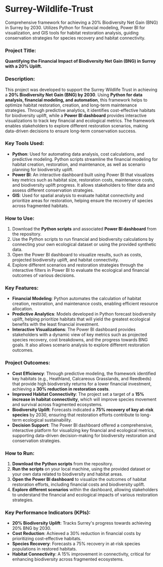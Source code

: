 # Surrey-Wildlife-Trust
Comprehensive framework for achieving a 20% Biodiversity Net Gain (BNG) in Surrey by 2030. Utilizes Python for financial modeling, Power BI for visualization, and GIS tools for habitat restoration analysis, guiding conservation strategies for species recovery and habitat connectivity.

### Project Title:
**Quantifying the Financial Impact of Biodiversity Net Gain (BNG) in Surrey with a 20% Uplift.**

### Description:
This project was developed to support the Surrey Wildlife Trust in achieving a **20% Biodiversity Net Gain (BNG) by 2030**. Using **Python for data analysis, financial modeling, and automation**, this framework helps to optimize habitat restoration, creation, and long-term maintenance strategies. Through predictive analytics, it identifies cost-effective habitats for biodiversity uplift, while a **Power BI dashboard** provides interactive visualizations to track key financial and ecological metrics. The framework enables stakeholders to explore different restoration scenarios, making data-driven decisions to ensure long-term conservation success.

### Key Tools Used:
- **Python**: Used for automating data analysis, cost calculations, and predictive modeling. Python scripts streamline the financial modeling for habitat creation, restoration, and maintenance, as well as scenario planning for biodiversity uplift.
- **Power BI**: An interactive dashboard built using Power BI that visualizes key metrics such as habitat size, restoration costs, maintenance costs, and biodiversity uplift progress. It allows stakeholders to filter data and assess different conservation strategies.
- **GIS**: Used for spatial analysis to evaluate habitat connectivity and prioritize areas for restoration, helping ensure the recovery of species across fragmented habitats.

### How to Use:
1. Download the **Python scripts** and associated **Power BI dashboard** from the repository.
2. Use the Python scripts to run financial and biodiversity calculations by connecting your own ecological dataset or using the provided synthetic data.
3. Open the Power BI dashboard to visualize results, such as costs, projected biodiversity uplift, and habitat connectivity.
4. Explore different scenarios and restoration strategies through the interactive filters in Power BI to evaluate the ecological and financial outcomes of various decisions.

### Key Features:
- **Financial Modeling**: Python automates the calculation of habitat creation, restoration, and maintenance costs, enabling efficient resource allocation.
- **Predictive Analytics**: Models developed in Python forecast biodiversity uplift, helping prioritize habitats that will yield the greatest ecological benefits with the least financial investment.
- **Interactive Visualizations**: The Power BI dashboard provides stakeholders with a dynamic view of key metrics such as projected species recovery, cost breakdowns, and the progress towards BNG goals. It also allows scenario analysis to explore different restoration outcomes.

### Project Outcomes:
- **Cost Efficiency**: Through predictive modeling, the framework identified key habitats (e.g., Heathland, Calcareous Grasslands, and Reedbeds) that provide high biodiversity returns for a lower financial investment, achieving a **30% reduction in restoration costs**.
- **Improved Habitat Connectivity**: The project set a target of a **15% increase in habitat connectivity**, which will improve species movement and survival across fragmented ecosystems.
- **Biodiversity Uplift**: Forecasts indicated a **75% recovery of key at-risk species** by 2030, ensuring that restoration efforts contribute to long-term ecological sustainability.
- **Decision Support**: The Power BI dashboard offered a comprehensive, interactive platform for visualizing key financial and ecological metrics, supporting data-driven decision-making for biodiversity restoration and conservation strategies.

### How to Run:
1. **Download the Python scripts** from the repository.
2. **Run the scripts** on your local machine, using the provided dataset or your own data related to biodiversity and habitat areas.
3. **Open the Power BI dashboard** to visualize the outcomes of habitat restoration efforts, including financial costs and biodiversity uplift.
4. **Explore different scenarios** within the dashboard, allowing stakeholders to understand the financial and ecological impacts of various restoration strategies.

### Key Performance Indicators (KPIs):
- **20% Biodiversity Uplift**: Tracks Surrey's progress towards achieving 20% BNG by 2030.
- **Cost Reduction**: Achieved a 30% reduction in financial costs by prioritizing cost-effective habitats.
- **Species Recovery**: Forecasts a 75% recovery in at-risk species populations in restored habitats.
- **Habitat Connectivity**: A 15% improvement in connectivity, critical for enhancing biodiversity across fragmented ecosystems.
